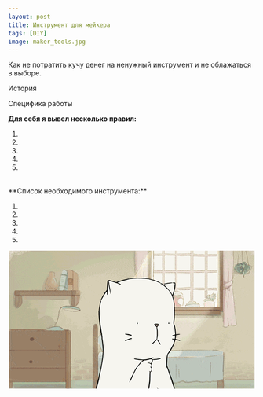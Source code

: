 ```yaml
---
layout: post 
title: Инструмент для мейкера
tags: [DIY]
image: maker_tools.jpg
---
```


Как не потратить кучу денег на ненужный инструмент и не облажаться в выборе.

<!--more-->

История

Специфика работы

**Для себя я вывел несколько правил:**

1.
2.
3.
4.
5.

<br/>
**Список необходимого инструмента:**

1.
2.
3.
4.
5.

<p align="center">
	<img src="public/img/maker_cat.gif" align = "middle" alt="Гифка с котом-мейкером"/>
</p>